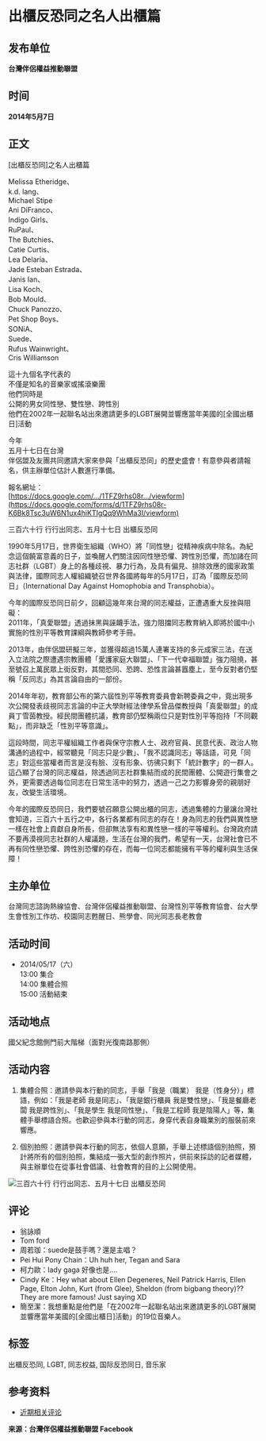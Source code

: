 # 出櫃反恐同之名人出櫃篇

## 发布单位
**台灣伴侶權益推動聯盟**

## 时间
**2014年5月7日**

## 正文
\[出櫃反恐同\]之名人出櫃篇

Melissa Etheridge、  
k.d. lang、  
Michael Stipe  
Ani DiFranco、  
Indigo Girls、  
RuPaul、  
The Butchies、  
Catie Curtis、  
Lea Delaria、  
Jade Esteban Estrada、  
Janis Ian、  
Lisa Koch、  
Bob Mould、  
Chuck Panozzo、  
Pet Shop Boys、  
SONiA、  
Suede、  
Rufus Wainwright、  
Cris Williamson  

這十九個名字代表的  
不僅是知名的音樂家或搖滾樂團  
他們同時是  
公開的男女同性戀、雙性戀、跨性別  
他們在2002年一起聯名站出來邀請更多的LGBT展開並響應當年美國的\[全國出櫃日\]活動  

今年  
五月十七日在台灣  
伴侶盟及友團共同邀請大家來參與「出櫃反恐同」的歷史盛會！有意參與者請報名，供主辦單位估計人數進行準備。  

報名網址：  
[https://docs.google.com/.../1TFZ9rhs08r.../viewform](https://docs.google.com/forms/d/1TFZ9rhs08r-K6Bk8Tsc3uW6N1ux4hiKTIgQq9WhMa3I/viewform)

三百六十行 行行出同志、五月十七日 出櫃反恐同  

1990年5月17日，世界衛生組織（WHO）將「同性戀」從精神疾病中除名。為紀念這個饒富意義的日子，並喚醒人們關注因同性戀恐懼、跨性別恐懼，而加諸在同志社群（LGBT）身上的各種歧視、暴力行為，及具有偏見、排除效應的國家政策與法律，國際同志人權組織號召世界各國將每年的5月17日，訂為「國際反恐同日」（International Day Against Homophobia and Transphobia）。  

今年的國際反恐同日前夕，回顧這幾年來台灣的同志權益，正遭遇重大反挫與阻礙：  
2011年，「真愛聯盟」透過抹黑與誣衊手法，強力阻擋同志教育納入即將於國中小實施的性別平等教育課綱與教師參考手冊。  

2013年，由伴侶盟研擬三年，並獲得超過15萬人連署支持的多元成家三法，在送入立法院之際遭遇宗教團體「愛護家庭大聯盟」、「下一代幸福聯盟」強力阻撓，甚至號召上萬民眾上街反對，其間恐同、恐跨、恐性言論甚囂塵上，至今反對者仍堅稱「反同志」為其言論自由的一部份。  

2014年年初，教育部公布的第六屆性別平等教育委員會新聘委員之中，竟出現多次公開發表歧視同志言論的中正大學財經法律學系曾品傑教授與「真愛聯盟」的成員丁雪茵教授。經民間團體抗議，教育部仍堅稱兩位只是對性別平等抱持「不同觀點」，而非缺乏「性別平等意識」。  

這段時間，同志平權組織工作者與保守宗教人士、政府官員、民意代表、政治人物溝通的過程中，經常聽見「同志只是少數」、「我不認識同志」等話語，可見「同志」對這些當權者而言是沒有臉、沒有形象、彷彿只剩下「統計數字」的一群人。這凸顯了台灣的同志權益，除透過同志社群集結而成的民間團體、公開遊行集會之外，更需要透過每位同志在日常生活中的努力，透過一己之力影響身旁的親朋好友，改變生活環境。  

今年的國際反恐同日，我們要號召願意公開出櫃的同志，透過集體的力量讓台灣社會知道，三百六十五行之中，各行各業都有同志的存在！身為同志的我們與異性戀一樣在社會上貢獻自身所長，但卻無法享有和異性戀一樣的平等權利。台灣政府請不要再漠視同志社群的人權議題，生活在台灣的我們，希望有一天，台灣社會已不再有同性戀恐懼、跨性別恐懼的存在，而每一位同志都能擁有平等的權利與生活保障！  

## 主办单位
台灣同志諮詢熱線協會、台灣伴侶權益推動聯盟、台灣性別平等教育協會、台大學生會性別工作坊、校園同志甦醒日、熊學會、同光同志長老教會  

## 活动时间
- 2014/05/17（六）  
  13:00 集合  
  14:00 集體合照  
  15:00 活動結束  

## 活动地点
國父紀念館側門前大階梯（面對光復南路那側）  

## 活动内容
1. 集體合照：邀請參與本行動的同志，手舉「我是（職業） 我是（性身分）」標語，例如：「我是老師 我是同志」、「我是銀行櫃員 我是雙性戀」、「我是餐廳老闆 我是跨性別」、「我是學生 我是同性戀」、「我是工程師 我是陰陽人」等，集體手舉標語合照。也歡迎參與本行動的同志，身穿代表自身職業別的服裝前來響應。  

2. 個別拍照：邀請參與本行動的同志，依個人意願，手舉上述標語個別拍照，預計將所有的個別拍照，集結成一張大型的創作照片，供前來採訪的記者媒體，與主辦單位在從事社會倡議、社會教育的目的上公開使用。  

![三百六十行 行行出同志、五月十七日 出櫃反恐同](https://scontent-sjc3-1.xx.fbcdn.net/v/t45.1600-4/17860545_6069604105325_3820698379902517248_n.png?stp=cp0_dst-jpg_fr_q90_spS444_tt6&_nc_cat=110&ccb=1-7&_nc_sid=c02adf&_nc_ohc=zeDD1ZTDIMcQ7kNvgEt_4fe&_nc_oc=AdhBs7WFxVyzs9nCotcnMTZRoh89MZRaSICxTxwY8yRN0CR-N4GKt1IUNbNCqQK7WG0&_nc_zt=1&_nc_ht=scontent-sjc3-1.xx&_nc_gid=ASQ6m6Mbn1Cf3KSoaH2St4g&oh=00_AYAFYKMEnJk-LJdgpi6-DVbpQT0rZ-tmZHUTW8DQcb37FA&oe=67BCED5E)  

## 评论
- 翁詠順
- Tom ford  
- 周若珈：suede是鼓手嗎？還是主唱？  
- Pei Hui Pony Chain：Uh huh her, Tegan and Sara  
- 柯力歐：lady gaga 好像也是....  
- Cindy Ke：Hey what about Ellen Degeneres, Neil Patrick Harris, Ellen Page, Elton John, Kurt (from Glee), Sheldon (from bigbang theory)?? They are more famous! Just saying XD  
- 簡至潔：我想重點是他們是「在2002年一起聯名站出來邀請更多的LGBT展開並響應當年美國的\[全國出櫃日\]活動」的19位音樂人。  

## 标签
出櫃反恐同, LGBT, 同志权益, 国际反恐同日, 音乐家  

## 参考资料
- [近期相关评论](https://www.facebook.com/tapcpr/posts/10152049652250965)  

**来源：台灣伴侶權益推動聯盟 Facebook**  